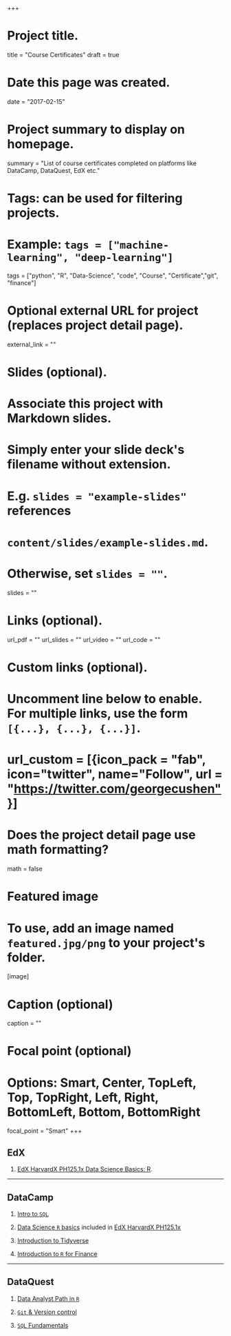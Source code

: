 +++
# Project title.
title = "Course Certificates"
draft = true

# Date this page was created.
date = "2017-02-15"

# Project summary to display on homepage.
summary = "List of course certificates completed on platforms like DataCamp, DataQuest, EdX etc."

# Tags: can be used for filtering projects.
# Example: `tags = ["machine-learning", "deep-learning"]`
tags = ["python", "R", "Data-Science", "code", "Course", "Certificate","git", "finance"]

# Optional external URL for project (replaces project detail page).
external_link = ""


# Slides (optional).
#   Associate this project with Markdown slides.
#   Simply enter your slide deck's filename without extension.
#   E.g. `slides = "example-slides"` references
#   `content/slides/example-slides.md`.
#   Otherwise, set `slides = ""`.
slides = ""


# Links (optional).
url_pdf = ""
url_slides = ""
url_video = ""
url_code = ""


# Custom links (optional).
#   Uncomment line below to enable. For multiple links, use the form `[{...}, {...}, {...}]`.
# url_custom = [{icon_pack = "fab", icon="twitter", name="Follow", url = "https://twitter.com/georgecushen"}]


# Does the project detail page use math formatting?
math = false

# Featured image
# To use, add an image named `featured.jpg/png` to your project's folder.
[image]
  # Caption (optional)
  caption = ""

  # Focal point (optional)
  # Options: Smart, Center, TopLeft, Top, TopRight, Left, Right, BottomLeft, Bottom, BottomRight
  focal_point = "Smart"
+++

## EdX
1. [EdX HarvardX PH125.1x Data Science Basics: R](https://courses.edx.org/certificates/0d3a83463cdb49c8aca2aa11ab9bd850).

----

## DataCamp

1. [Intro to `SQL`](/files/Certificate-datacamp-intro-to-sql.pdf)

2. [Data Science `R` basics](/files/Certificate-datacamp-R-basics.pdf)  included in [EdX HarvardX PH125.1x](/project/course-edx-harvard-r)

3. [Introduction to Tidyverse](/files/Certificate-datacamp-tidyverse-introduction.pdf)

4. [Introduction to `R` for Finance](/files/Certificate-datacamp-R-introduction-finance.pdf)

----

## DataQuest

1. [Data Analyst Path in `R`](https://www.dataquest.io/view_cert/8GGK4Q8UR961241PKFLI)

2. [`Git` & Version control](https://www.dataquest.io/view_cert/Q7WM9PIQA7JRJFMMAZUD/)

3. [`SQL` Fundamentals](https://www.dataquest.io/view_cert/M6S5ITVA6FC6BDR650WG/)
